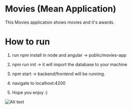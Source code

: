 Movies (Mean Application)
=============

This Movies application shows movies and it's awards.

# How to run

1. run npm install in node and angular -> public/movies-app

2. npm run init -> it will import the database to your machine

3. npm start -> backend/frontend will be running.

4. navigate to localhost:4200

5. Hope you enjoy :)


![Alt text](https://i.ibb.co/H4MkFD9/Screenshot-2022-07-12-at-18-07-39.png)
